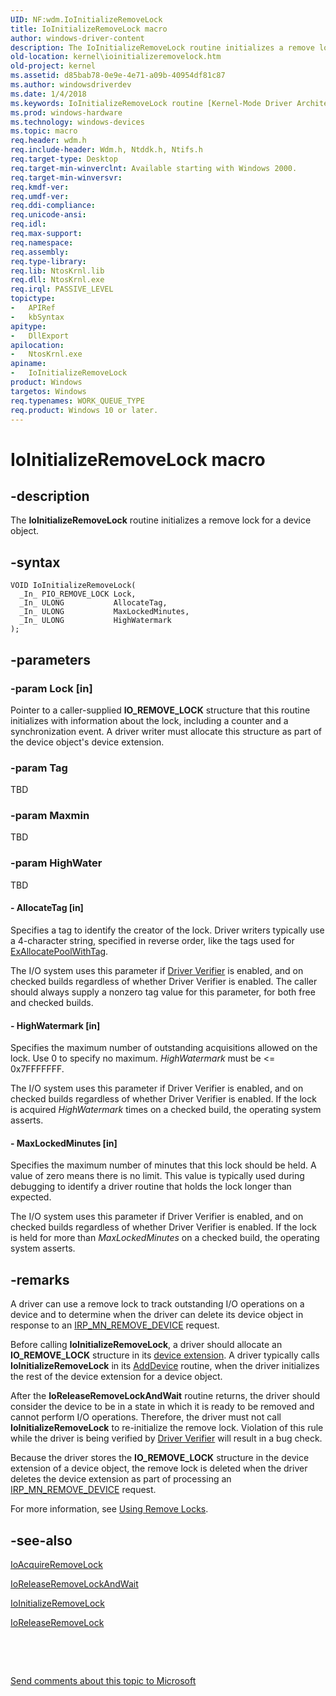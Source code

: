 ```yaml
---
UID: NF:wdm.IoInitializeRemoveLock
title: IoInitializeRemoveLock macro
author: windows-driver-content
description: The IoInitializeRemoveLock routine initializes a remove lock for a device object.
old-location: kernel\ioinitializeremovelock.htm
old-project: kernel
ms.assetid: d85bab78-0e9e-4e71-a09b-40954df81c87
ms.author: windowsdriverdev
ms.date: 1/4/2018
ms.keywords: IoInitializeRemoveLock routine [Kernel-Mode Driver Architecture], IoInitializeRemoveLock, kernel.ioinitializeremovelock, wdm/IoInitializeRemoveLock, k104_b9b844b1-4bb4-4a52-8274-c5a3441f6267.xml
ms.prod: windows-hardware
ms.technology: windows-devices
ms.topic: macro
req.header: wdm.h
req.include-header: Wdm.h, Ntddk.h, Ntifs.h
req.target-type: Desktop
req.target-min-winverclnt: Available starting with Windows 2000.
req.target-min-winversvr: 
req.kmdf-ver: 
req.umdf-ver: 
req.ddi-compliance: 
req.unicode-ansi: 
req.idl: 
req.max-support: 
req.namespace: 
req.assembly: 
req.type-library: 
req.lib: NtosKrnl.lib
req.dll: NtosKrnl.exe
req.irql: PASSIVE_LEVEL
topictype:
-	APIRef
-	kbSyntax
apitype:
-	DllExport
apilocation:
-	NtosKrnl.exe
apiname:
-	IoInitializeRemoveLock
product: Windows
targetos: Windows
req.typenames: WORK_QUEUE_TYPE
req.product: Windows 10 or later.
---
```


# IoInitializeRemoveLock macro


## -description


The <b>IoInitializeRemoveLock</b> routine initializes a remove lock for a device object.


## -syntax


````
VOID IoInitializeRemoveLock(
  _In_ PIO_REMOVE_LOCK Lock,
  _In_ ULONG           AllocateTag,
  _In_ ULONG           MaxLockedMinutes,
  _In_ ULONG           HighWatermark
);
````


## -parameters




### -param Lock [in]

Pointer to a caller-supplied <b>IO_REMOVE_LOCK</b> structure that this routine initializes with information about the lock, including a counter and a synchronization event. A driver writer must allocate this structure as part of the device object's device extension.


### -param Tag

TBD


### -param Maxmin

TBD


### -param HighWater

TBD




#### - AllocateTag [in]

Specifies a tag to identify the creator of the lock. Driver writers typically use a 4-character string, specified in reverse order, like the tags used for <a href="..\wdm\nf-wdm-exallocatepoolwithtag.md">ExAllocatePoolWithTag</a>.

The I/O system uses this parameter if <a href="https://msdn.microsoft.com/library/windows/hardware/ff557262">Driver Verifier</a> is enabled, and on checked builds regardless of whether Driver Verifier is enabled. The caller should always supply a nonzero tag value for this parameter, for both free and checked builds.


#### - HighWatermark [in]

Specifies the maximum number of outstanding acquisitions allowed on the lock. Use 0 to specify no maximum. <i>HighWatermark</i> must be &lt;= 0x7FFFFFFF.

The I/O system uses this parameter if Driver Verifier is enabled, and on checked builds regardless of whether Driver Verifier is enabled. If the lock is acquired <i>HighWatermark</i> times on a checked build, the operating system asserts.


#### - MaxLockedMinutes [in]

Specifies the maximum number of minutes that this lock should be held. A value of zero means there is no limit. This value is typically used during debugging to identify a driver routine that holds the lock longer than expected.

The I/O system uses this parameter if Driver Verifier is enabled, and on checked builds regardless of whether Driver Verifier is enabled. If the lock is held for more than <i>MaxLockedMinutes</i> on a checked build, the operating system asserts.


## -remarks


A driver can use a remove lock to track outstanding I/O operations on a device and to determine when the driver can delete its device object in response to an <a href="https://msdn.microsoft.com/library/windows/hardware/ff551738">IRP_MN_REMOVE_DEVICE</a> request.

Before calling <b>IoInitializeRemoveLock</b>, a driver should allocate an <b>IO_REMOVE_LOCK</b> structure in its <a href="https://msdn.microsoft.com/9ea59994-1112-4ae5-96a8-fa0670694b53">device extension</a>. A driver typically calls <b>IoInitializeRemoveLock</b> in its <a href="https://msdn.microsoft.com/library/windows/hardware/ff540521">AddDevice</a> routine, when the driver initializes the rest of the device extension for a device object.

After the <b>IoReleaseRemoveLockAndWait</b> routine returns, the driver should consider the device to be in a state in which it is ready to be removed and cannot perform I/O operations. Therefore, the driver must not call <b>IoInitializeRemoveLock</b> to re-initialize the remove lock. Violation of this rule while the driver is being verified by <a href="https://msdn.microsoft.com/library/windows/hardware/ff557262">Driver Verifier</a> will result in a bug check.

Because the driver stores the <b>IO_REMOVE_LOCK</b> structure in the device extension of a device object, the remove lock is deleted when the driver deletes the device extension as part of processing an <a href="https://msdn.microsoft.com/library/windows/hardware/ff551738">IRP_MN_REMOVE_DEVICE</a> request.

For more information, see <a href="https://msdn.microsoft.com/library/windows/hardware/ff565504">Using Remove Locks</a>.



## -see-also

<a href="..\wdm\nf-wdm-ioacquireremovelock.md">IoAcquireRemoveLock</a>

<a href="..\wdm\nf-wdm-ioreleaseremovelockandwait.md">IoReleaseRemoveLockAndWait</a>

<a href="..\wdm\nf-wdm-ioinitializeremovelock.md">IoInitializeRemoveLock</a>

<a href="..\wdm\nf-wdm-ioreleaseremovelock.md">IoReleaseRemoveLock</a>

 

 

<a href="mailto:wsddocfb@microsoft.com?subject=Documentation%20feedback [kernel\kernel]:%20IoInitializeRemoveLock routine%20 RELEASE:%20(1/4/2018)&amp;body=%0A%0APRIVACY STATEMENT%0A%0AWe use your feedback to improve the documentation. We don't use your email address for any other purpose, and we'll remove your email address from our system after the issue that you're reporting is fixed. While we're working to fix this issue, we might send you an email message to ask for more info. Later, we might also send you an email message to let you know that we've addressed your feedback.%0A%0AFor more info about Microsoft's privacy policy, see http://privacy.microsoft.com/en-us/default.aspx." title="Send comments about this topic to Microsoft">Send comments about this topic to Microsoft</a>

